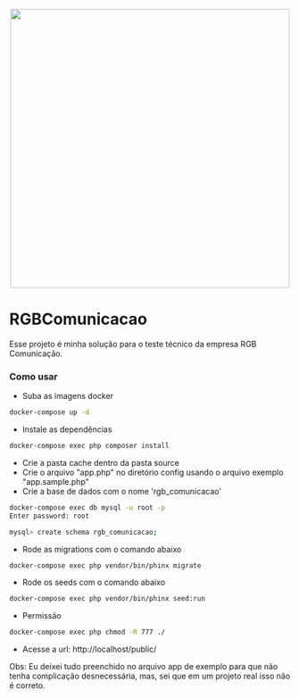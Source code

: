 <p align="center">
  <img src="https://user-images.githubusercontent.com/54549125/152555128-7976e745-f464-445e-a134-e24ab4f59880.gif" width="500"/> 
</p>

# RGBComunicacao

Esse projeto é minha solução para o teste técnico da empresa RGB Comunicação.

### Como usar

- Suba as imagens docker
```bash
docker-compose up -d
```
- Instale as dependências
```bash
docker-compose exec php composer install
```
- Crie a pasta cache dentro da pasta source
- Crie o arquivo "app.php" no diretório config usando o arquivo exemplo "app.sample.php"
- Crie a base de dados com o nome 'rgb_comunicacao'
```bash
docker-compose exec db mysql -u root -p
Enter password: root
```
```bash
mysql> create schema rgb_comunicacao;
```
- Rode as migrations com o comando abaixo
```bash
docker-compose exec php vendor/bin/phinx migrate
```
- Rode os seeds com o comando abaixo
```bash
docker-compose exec php vendor/bin/phinx seed:run
```
- Permissão
```bash
docker-compose exec php chmod -R 777 ./
```
- Acesse a url: http://localhost/public/

Obs: Eu deixei tudo preenchido no arquivo app de exemplo para que não tenha complicação desnecessária, mas, sei que em um projeto real isso não é correto.
